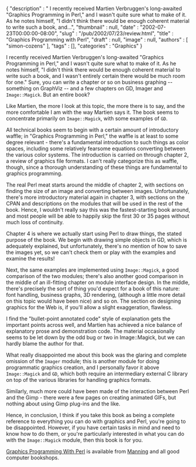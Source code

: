 {
   "description" : " I recently received Martien Verbruggen's long-awaited \"Graphics Programming in Perl,\" and I wasn't quite sure what to make of it. As he notes himself, \"I didn't think there would be enough coherent material to write such a book, and...",
   "thumbnail" : null,
   "date" : "2002-07-23T00:00:00-08:00",
   "slug" : "/pub/2002/07/23/review.html",
   "title" : "Graphics Programming with Perl",
   "draft" : null,
   "image" : null,
   "authors" : [
      "simon-cozens"
   ],
   "tags" : [],
   "categories" : "Graphics"
}





I recently received Martien Verbruggen's long-awaited "Graphics
Programming in Perl," and I wasn't quite sure what to make of it. As he
notes himself, "I didn't think there would be enough coherent material
to write such a book, and I wasn't entirely certain there would be much
room for one." Sure, you can write a chapter or so on business graphing
-- something on GraphViz -- and a few chapters on GD, Imager and
`Image::Magick`. But an entire book?

Like Martien, the more I look at this topic, the more there is to say,
and the more comfortable I am with the way Martien says it. The book
seems to concentrate primarily on `Image::Magick`, with some examples of
`GD`.

All technical books seem to begin with a certain amount of introductory
waffle; in "Graphics Programming in Perl," the waffle is at least to
some degree relevant - there's a fundamental introduction to such things
as color spaces, including some relatively fearsome equations converting
between the various color systems. The introduction is carried on
through chapter 2, a review of graphics file formats. I can't really
categorize this as waffle, though, since a thorough understanding of
these things are fundamental to graphics programming.

The real Perl meat starts around the middle of chapter 2, with sections
on finding the size of an image and converting between images.
Unfortunately, there's more introductory material again in chapter 3,
with sections on the CPAN and descriptions on the modules that will be
used in the rest of the book. Hence, I wouldn't really say this was the
fastest-starting book around, and most people will be able to happily
skip the first 30 or 35 pages without much loss of continuity.

Chapter 4 is where we actually start using Perl to draw things, the
stated purpose of the book. We begin with drawing simple objects in GD,
which is adequately explained, but unfortunately, there's no mention of
how to save the images yet, so we can't check them or play with the
examples and examine the results!

Next, the same examples are implemented using `Image::Magick`, a good
comparison of the two modules; there's also another good comparison in
the middle of an ill-fitting chapter on module interface design. In the
middle, there's precisely the sort of thing you'd expect for a book of
this nature: font handling, business graphs, 3D rendering, (although a
little more detail on this topic would have been nice) and so on. The
section on designing graphics for the Web is, if you'll allow a slight
exaggeration, flawless.

I find the "bullet-point annotated code" style of explanation gets the
important points across well, and Martien has achieved a nice balance of
explanatory prose and demonstration code. The material occasionally
seems to be let down by the odd bug or two in Image::Magick, but we can
hardly blame the author for that.

What really disappointed me about this book was the glaring and complete
omission of the `Imager` module; this is another module for doing
programmatic graphics creation, and I personally favor it above
`Image::Magick` and `GD`, which both require an intermediary external C
library on top of the various libraries for handling graphics formats.

Similarly, much more could have been made of the interaction between
Perl and the Gimp - there were a few pages on creating animated GIFs,
but nothing about using Gimp plug-ins and the like.

Hence, in conclusion, I think if you take this book as being a complete
reference to everything you can do with graphics and Perl, you're going
to be disappointed. However, if you have certain tasks in mind and need
to know how to do them, or you're particularly interested in what you
can do with the `Image::Magick` module, then this book is for you.

[Graphics Programming With
Perl](http://www.manning.com/verbruggen/index.html) is available from
[Manning](http://www.manning.com) and all good computer bookshops.



